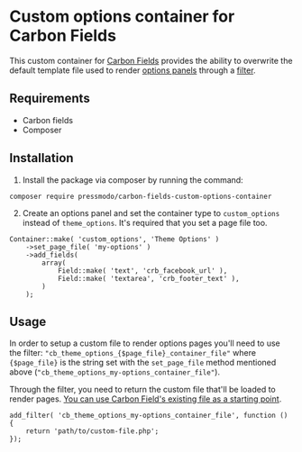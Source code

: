# Custom options container for Carbon Fields

This custom container for [Carbon Fields](https://carbonfields.net/) provides the ability to overwrite the default template file used to render [options panels](https://docs.carbonfields.net/#/containers/theme-options) through a [filter](https://codex.wordpress.org/Plugin_API/Filter_Reference).

## Requirements
- Carbon fields
- Composer

## Installation

1) Install the package via composer by running the command:

`composer require pressmodo/carbon-fields-custom-options-container`

2) Create an options panel and set the container type to `custom_options` instead of `theme_options`. It's required that you set a page file too.


```
Container::make( 'custom_options', 'Theme Options' )
	->set_page_file( 'my-options' )
	->add_fields(
		array(
			Field::make( 'text', 'crb_facebook_url' ),
			Field::make( 'textarea', 'crb_footer_text' ),
		)
	);
```

## Usage

In order to setup a custom file to render options pages you'll need to use the filter: `"cb_theme_options_{$page_file}_container_file"` where `{$page_file}` is the string set with the `set_page_file` method mentioned above (`"cb_theme_options_my-options_container_file"`).

Through the filter, you need to return the custom file that'll be loaded to render pages. [You can use Carbon Field's existing file as a starting point](https://github.com/htmlburger/carbon-fields/blob/master/templates/Container/common/options-page.php).

```
add_filter( 'cb_theme_options_my-options_container_file', function () {
    return 'path/to/custom-file.php';
});
```
